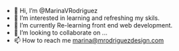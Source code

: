 - 👋 Hi, I’m @MarinaVRodriguez
- 👀 I’m interested in learning and refreshing my skils.
- 🌱 I’m currently Re-learning front end web development.  
- 💞️ I’m looking to collaborate on ...
- 📫 How to reach me marina@mrodriguezdesign.com

<!---
MarinaVRodriguez/MarinaVRodriguez is a ✨ special ✨ repository because its `README.md` (this file) appears on your GitHub profile.
You can click the Preview link to take a look at your changes.
--->

